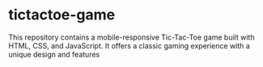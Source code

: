 # tictactoe-game
This repository contains a mobile-responsive Tic-Tac-Toe game built with HTML, CSS, and JavaScript. It offers a classic gaming experience with a unique design and features
